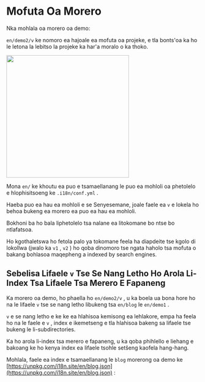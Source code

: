# Mofuta Oa Morero

Nka mohlala oa morero oa demo:

`en/demo2/v` ke nomoro ea hajoale ea mofuta oa projeke, e tla bonts'oa ka ho le letona la lebitso la projeke ka har'a moralo o ka thoko.

<img src="https://p.3ti.site/1721290486.avif" width="320px">

Mona `en/` ke khoutu ea puo e tsamaellanang le puo ea mohloli oa phetolelo e hlophisitsoeng ke `.i18n/conf.yml` .

Haeba puo ea hau ea mohloli e se Senyesemane, joale faele ea `v` e lokela ho behoa bukeng ea morero ea puo ea hau ea mohloli.

Bokhoni ba ho bala liphetolelo tsa nalane ea litokomane bo ntse bo ntlafatsoa.

Ho kgothaletswa ho fetola palo ya tokomane feela ha diapdeite tse kgolo di lokollwa (jwalo ka `v1` , `v2` ) ho qoba dinomoro tse ngata haholo tsa mofuta o bakang bohlasoa maqepheng a indexed by search engines.

## Sebelisa Lifaele `v` Tse Se Nang Letho Ho Arola Li-Index Tsa Lifaele Tsa Merero E Fapaneng

Ka morero oa demo, ho phaella ho `en/demo2/v` , u ka boela ua bona hore ho na le lifaele `v` tse se nang letho libukeng tsa `en/blog` le `en/demo1` .

`v` e se nang letho e ke ke ea hlahisoa kemisong ea lehlakore, empa ha feela ho na le faele e `v` , index e ikemetseng e tla hlahisoa bakeng sa lifaele tse bukeng le li-subdirectories.

Ka ho arola li-index tsa merero e fapaneng, u ka qoba phihlello e liehang e bakoang ke ho kenya index ea lifaele tsohle setšeng kaofela hang-hang.

Mohlala, faele ea index e tsamaellanang le `blog` morerong oa demo ke [https://unpkg.com/i18n.site/en/blog.json](https://unpkg.com/i18n.site/en/blog.json) :
